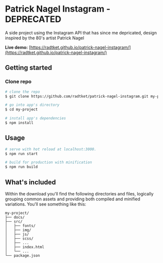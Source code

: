 # Patrick Nagel Instagram - DEPRECATED

A side project using the Instagram API that has since me depricated, design inspired by the 80's artist Patrick Nagel

**Live demo:** [https://radtket.github.io/patrick-nagel-instagram/](https://radtket.github.io/patrick-nagel-instagram/)

## Getting started

### Clone repo

```bash
# clone the repo
$ git clone https://github.com/radtket/patrick-nagel-instagram.git my-project

# go into app's directory
$ cd my-project

# install app's dependencies
$ npm install
```

## Usage

```bash
# serve with hot reload at localhost:3000.
$ npm run start

# build for production with minification
$ npm run build
```

## What's included

Within the download you'll find the following directories and files, logically grouping common assets and providing both compiled and minified variations. You'll see something like this:

```code
my-project/
├── docs/
├── src/
│   ├── fonts/
│   ├── img/
│   ├── js/
│   ├── scss/
│   ├── ...
│   ├── index.html
│   └── ...
└── package.json
```
